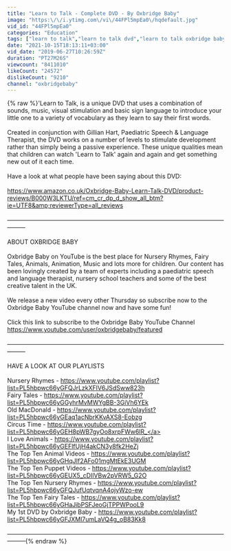 ```yaml
---
title: "Learn to Talk - Complete DVD - By Oxbridge Baby"
image: "https:\/\/i.ytimg.com\/vi\/44FPl5mpEa0\/hqdefault.jpg"
vid_id: "44FPl5mpEa0"
categories: "Education"
tags: ["learn to talk","learn to talk dvd","learn to talk oxbridge baby"]
date: "2021-10-15T18:13:11+03:00"
vid_date: "2019-06-27T10:26:59Z"
duration: "PT27M26S"
viewcount: "8411010"
likeCount: "24572"
dislikeCount: "9210"
channel: "oxbridgebaby"
---
```

{% raw %}'Learn to Talk, is a unique DVD that uses a combination of sounds, music, visual stimulation and basic sign language to introduce your little one to a variety of vocabulary as they learn to say their first words. <br /><br />Created in conjunction with Gillian Hart, Paediatric Speech &amp; Language Therapist, the DVD works on a number of levels to stimulate development rather than simply being a passive experience. These unique qualities mean that children can watch 'Learn to Talk' again and again and get something new out of it each time.<br /><br />Have a look at what people have been saying about this DVD:<br /><br /><a rel="nofollow" target="blank" href="https://www.amazon.co.uk/Oxbridge-Baby-Learn-Talk-DVD/product-reviews/B000W3LKTU/ref=cm_cr_dp_d_show_all_btm?ie=UTF8&amp;reviewerType=all_reviews">https://www.amazon.co.uk/Oxbridge-Baby-Learn-Talk-DVD/product-reviews/B000W3LKTU/ref=cm_cr_dp_d_show_all_btm?ie=UTF8&amp;reviewerType=all_reviews</a> <br /><br />———————————————————————————————————————<br /><br />ABOUT OXBRIDGE BABY<br /><br />Oxbridge Baby on YouTube is the best place for Nursery Rhymes, Fairy Tales, Animals, Animation, Music and lots more for children. Our content has been lovingly created by a team of experts including a paediatric speech and language therapist, nursery school teachers and some of the best creative talent in the UK.<br /><br />We release a new video every other Thursday so subscribe now to the Oxbridge Baby YouTube channel now and have some fun!<br /><br />Click this link to subscribe to the Oxbridge Baby YouTube Channel <a rel="nofollow" target="blank" href="https://www.youtube.com/user/oxbridgebaby/featured">https://www.youtube.com/user/oxbridgebaby/featured</a><br /><br />———————————————————————————————————————<br /><br />HAVE A LOOK AT OUR PLAYLISTS<br /><br />Nursery Rhymes - <a rel="nofollow" target="blank" href="https://www.youtube.com/playlist?list=PL5hbpwc66yGFQJrLzkXFlV6JSdSww823h">https://www.youtube.com/playlist?list=PL5hbpwc66yGFQJrLzkXFlV6JSdSww823h</a><br />Fairy Tales - <a rel="nofollow" target="blank" href="https://www.youtube.com/playlist?list=PL5hbpwc66yGGyhrMvMWYgBB-3GiVh6YEk">https://www.youtube.com/playlist?list=PL5hbpwc66yGGyhrMvMWYgBB-3GiVh6YEk</a><br />Old MacDonald - <a rel="nofollow" target="blank" href="https://www.youtube.com/playlist?list=PL5hbpwc66yGEaq1acNbrKKvAXS8-Eobzg">https://www.youtube.com/playlist?list=PL5hbpwc66yGEaq1acNbrKKvAXS8-Eobzg</a><br />Circus Time - <a rel="nofollow" target="blank" href="https://www.youtube.com/playlist?list=PL5hbpwc66yGEH8pWB7gyOo8xrpFWw6lR_">https://www.youtube.com/playlist?list=PL5hbpwc66yGEH8pWB7gyOo8xrpFWw6lR_</a><br />I Love Animals - <a rel="nofollow" target="blank" href="https://www.youtube.com/playlist?list=PL5hbpwc66yGEFlfUjH4akCN3y8fk2HeZj">https://www.youtube.com/playlist?list=PL5hbpwc66yGEFlfUjH4akCN3y8fk2HeZj</a><br />The Top Ten Animal Videos - <a rel="nofollow" target="blank" href="https://www.youtube.com/playlist?list=PL5hbpwc66yGHqJIf2AFo01mgMtEkE3UGM">https://www.youtube.com/playlist?list=PL5hbpwc66yGHqJIf2AFo01mgMtEkE3UGM</a><br />The Top Ten Puppet Videos - <a rel="nofollow" target="blank" href="https://www.youtube.com/playlist?list=PL5hbpwc66yGEUX5_cDIlVBw2pVRW5_G2O">https://www.youtube.com/playlist?list=PL5hbpwc66yGEUX5_cDIlVBw2pVRW5_G2O</a><br />The Top Ten Nursery Rhymes - <a rel="nofollow" target="blank" href="https://www.youtube.com/playlist?list=PL5hbpwc66yGFQJufUqtvqnA4ojyWzo-ew">https://www.youtube.com/playlist?list=PL5hbpwc66yGFQJufUqtvqnA4ojyWzo-ew</a><br />The Top Ten Fairy Tales - <a rel="nofollow" target="blank" href="https://www.youtube.com/playlist?list=PL5hbpwc66yGHaJibPSFJeoGjTPPWPooL9">https://www.youtube.com/playlist?list=PL5hbpwc66yGHaJibPSFJeoGjTPPWPooL9</a><br />My 1st DVD by Oxbridge Baby - <a rel="nofollow" target="blank" href="https://www.youtube.com/playlist?list=PL5hbpwc66yGFJXMl7umLaVQ4g_oB83Kk8">https://www.youtube.com/playlist?list=PL5hbpwc66yGFJXMl7umLaVQ4g_oB83Kk8</a><br /><br />———————————————————————————————————————{% endraw %}
